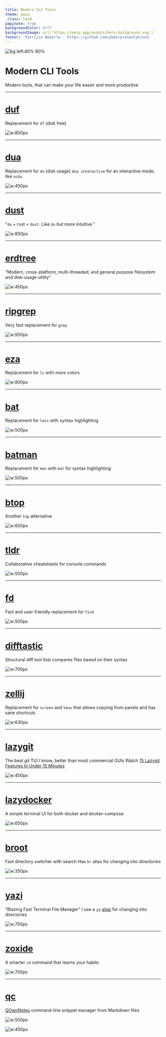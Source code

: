 ```yaml
---
title: Modern CLI Tools
theme: gaia
_class: lead
paginate: true
backgroundColor: #fff
backgroundImage: url('https://marp.app/assets/hero-background.svg')
footer: 'Patrizio Bekerle - https://github.com/pbek/presentations'
---
```


![bg left:40% 80%](../tu-graz.svg)

# Modern CLI Tools

Modern tools, that can make your life easier and more productive

---

# [duf](https://github.com/muesli/duf)

Replacement for `df` (disk free)

![w:800px](./images/duf.webp)

---

# [dua](https://github.com/Byron/dua-cli)

Replacement for `du` (disk usage)
`dua interactive` for an interactive mode, like `ncdu`

![w:450px](./images/dua.webp)

---

# [dust](https://github.com/bootandy/dust)

"`du` + rust = `dust`. Like `du` but more intuitive."

![w:800px](https://github.com/bootandy/dust/raw/master/media/snap.png)

---

# [erdtree](https://github.com/solidiquis/erdtree)

"Modern, cross-platform, multi-threaded, and general purpose filesystem and disk-usage utility"

![w:450px](./images/erdtree.webp)

---

# [ripgrep](https://github.com/BurntSushi/ripgrep)

Very fast replacement for `grep`

![w:900px](./images/ripgrep.webp)

---

# [eza](https://github.com/eza-community/eza)

Replacement for `ls` with more colors

![w:900px](./images/eza.webp)

---

# [bat](https://github.com/sharkdp/bat)

Replacement for `less` with syntax highlighting

![w:500px](./images/bat.webp)

---

# [batman](https://github.com/eth-p/bat-extras/blob/master/doc/batman.md)

Replacement for `man` with `bat` for syntax highlighting

![w:500px](./images/batman.webp)

---

# [btop](https://github.com/aristocratos/btop)

Another `top` alternative

![w:600px](https://raw.githubusercontent.com/aristocratos/btop/main/Img/normal.png)

---

# [tldr](https://github.com/tldr-pages/tldr)

Collaborative cheatsheets for console commands

![w:500px](https://raw.githubusercontent.com/tldr-pages/tldr/main/images/tldr-light.png)

---

# [fd](https://github.com/sharkdp/fd)

Fast and user-friendly replacement for `find`

![w:500px](https://raw.githubusercontent.com/sharkdp/fd/master/doc/screencast.svg)

---

# [difftastic](https://github.com/Wilfred/difftastic)

Structural diff tool that compares files based on their syntax

![w:700px](https://raw.githubusercontent.com/Wilfred/difftastic/master/img/js.png)

---

# [zellij](https://github.com/zellij-org/zellij)

Replacement for `screen` and `tmux` that allows copying from panels and has sane shortcuts

![w:630px](https://raw.githubusercontent.com/zellij-org/zellij/main/assets/demo.gif)

---

# [lazygit](https://github.com/jesseduffield/lazygit)

The best git TUI I know, better than most commercial GUIs
Watch [15 Lazygit Features In Under 15 Minutes](https://www.youtube.com/watch?v=3Kq1MIfTWCE)

![w:450px](https://raw.githubusercontent.com/jesseduffield/lazygit/assets/demo/commit_and_push-compressed.gif)

---

# [lazydocker](https://github.com/jesseduffield/lazydocker)

A simple terminal UI for both docker and docker-compose

![w:650px](https://github.com/jesseduffield/lazydocker/raw/master/docs/resources/demo3.gif)

---

# [broot](https://github.com/Canop/broot)

Fast directory switcher with search
Has `br` alias for changing into directories

![w:350px](https://raw.githubusercontent.com/Canop/broot/main/website/docs/img/20230930-overview.png)

---

# [yazi](https://github.com/sxyazi/yazi)

"Blazing Fast Terminal File Manager"
I use a `yy` [alias](https://github.com/pbek/nixcfg/blob/36b6818478eed2813293ee258afd12a45543fcd9/modules/mixins/common.nix#L203-L215) for changing into directories

![w:700px](./images/yazi.webp)

---

# [zoxide](https://github.com/ajeetdsouza/zoxide)

A smarter `cd` command that learns your habits

![w:700px](https://raw.githubusercontent.com/ajeetdsouza/zoxide/main/contrib/tutorial.webp)

---

# [qc](https://github.com/qownnotes/qc)

[QOwnNotes](https://github.com/pbek/QOwnNotes) command-line snippet manager from Markdown files

![w:500px](https://raw.githubusercontent.com/qownnotes/qc/main/qc.png)

![w:450px](https://raw.githubusercontent.com/qownnotes/qc/main/commands.png)
